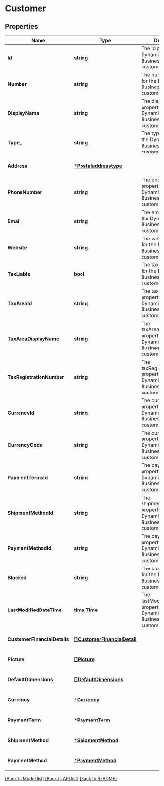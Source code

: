 # Customer

## Properties
Name | Type | Description | Notes
------------ | ------------- | ------------- | -------------
**Id** | **string** | The id property for the Dynamics 365 Business Central customer entity | [optional] [default to null]
**Number** | **string** | The number property for the Dynamics 365 Business Central customer entity | [optional] [default to null]
**DisplayName** | **string** | The displayName property for the Dynamics 365 Business Central customer entity | [optional] [default to null]
**Type_** | **string** | The type property for the Dynamics 365 Business Central customer entity | [optional] [default to null]
**Address** | [***Postaladdresstype**](postaladdresstype.md) |  | [optional] [default to null]
**PhoneNumber** | **string** | The phoneNumber property for the Dynamics 365 Business Central customer entity | [optional] [default to null]
**Email** | **string** | The email property for the Dynamics 365 Business Central customer entity | [optional] [default to null]
**Website** | **string** | The website property for the Dynamics 365 Business Central customer entity | [optional] [default to null]
**TaxLiable** | **bool** | The taxLiable property for the Dynamics 365 Business Central customer entity | [optional] [default to null]
**TaxAreaId** | **string** | The taxAreaId property for the Dynamics 365 Business Central customer entity | [optional] [default to null]
**TaxAreaDisplayName** | **string** | The taxAreaDisplayName property for the Dynamics 365 Business Central customer entity | [optional] [default to null]
**TaxRegistrationNumber** | **string** | The taxRegistrationNumber property for the Dynamics 365 Business Central customer entity | [optional] [default to null]
**CurrencyId** | **string** | The currencyId property for the Dynamics 365 Business Central customer entity | [optional] [default to null]
**CurrencyCode** | **string** | The currencyCode property for the Dynamics 365 Business Central customer entity | [optional] [default to null]
**PaymentTermsId** | **string** | The paymentTermsId property for the Dynamics 365 Business Central customer entity | [optional] [default to null]
**ShipmentMethodId** | **string** | The shipmentMethodId property for the Dynamics 365 Business Central customer entity | [optional] [default to null]
**PaymentMethodId** | **string** | The paymentMethodId property for the Dynamics 365 Business Central customer entity | [optional] [default to null]
**Blocked** | **string** | The blocked property for the Dynamics 365 Business Central customer entity | [optional] [default to null]
**LastModifiedDateTime** | [**time.Time**](time.Time.md) | The lastModifiedDateTime property for the Dynamics 365 Business Central customer entity | [optional] [default to null]
**CustomerFinancialDetails** | [**[]CustomerFinancialDetail**](customerFinancialDetail.md) |  | [optional] [default to null]
**Picture** | [**[]Picture**](picture.md) |  | [optional] [default to null]
**DefaultDimensions** | [**[]DefaultDimensions**](defaultDimensions.md) |  | [optional] [default to null]
**Currency** | [***Currency**](currency.md) |  | [optional] [default to null]
**PaymentTerm** | [***PaymentTerm**](paymentTerm.md) |  | [optional] [default to null]
**ShipmentMethod** | [***ShipmentMethod**](shipmentMethod.md) |  | [optional] [default to null]
**PaymentMethod** | [***PaymentMethod**](paymentMethod.md) |  | [optional] [default to null]

[[Back to Model list]](../README.md#documentation-for-models) [[Back to API list]](../README.md#documentation-for-api-endpoints) [[Back to README]](../README.md)


